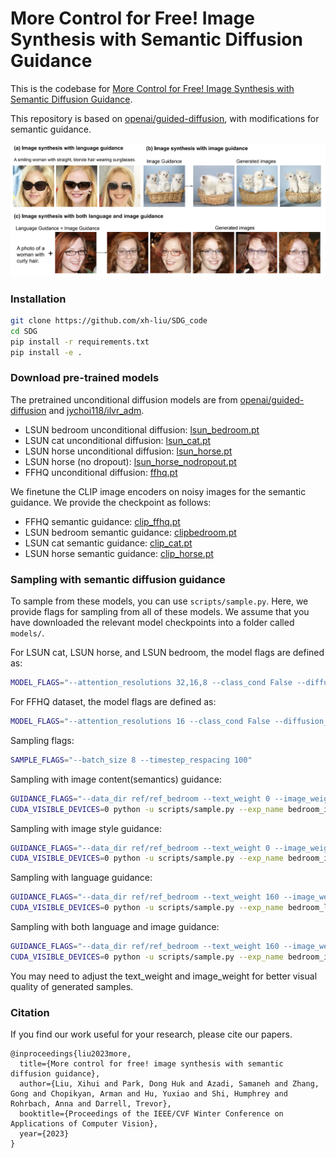 # More Control for Free! Image Synthesis with Semantic Diffusion Guidance

This is the codebase for [More Control for Free! Image Synthesis with Semantic Diffusion Guidance](http://arxiv.org/abs/2112.05744).

This repository is based on [openai/guided-diffusion](https://github.com/openai/guided-diffusion), with modifications for semantic guidance.

![results](teaser.png)

### Installation

```bash
git clone https://github.com/xh-liu/SDG_code
cd SDG
pip install -r requirements.txt
pip install -e .
```

### Download pre-trained models

The pretrained unconditional diffusion models are from [openai/guided-diffusion](https://github.com/openai/guided-diffusion) and [jychoi118/ilvr_adm](https://github.com/jychoi118/ilvr_adm).

 * LSUN bedroom unconditional diffusion: [lsun_bedroom.pt](https://openaipublic.blob.core.windows.net/diffusion/jul-2021/lsun_bedroom.pt)
 * LSUN cat unconditional diffusion: [lsun_cat.pt](https://openaipublic.blob.core.windows.net/diffusion/jul-2021/lsun_cat.pt)
 * LSUN horse unconditional diffusion: [lsun_horse.pt](https://openaipublic.blob.core.windows.net/diffusion/jul-2021/lsun_horse.pt)
 * LSUN horse (no dropout): [lsun_horse_nodropout.pt](https://openaipublic.blob.core.windows.net/diffusion/jul-2021/lsun_horse_nodropout.pt)
 * FFHQ unconditional diffusion: [ffhq.pt](https://onedrive.live.com/?authkey=%21AOIJGI8FUQXvFf8&id=72419B431C262344%21103807&cid=72419B431C262344)

We finetune the CLIP image encoders on noisy images for the semantic guidance. We provide the checkpoint as follows:

 * FFHQ semantic guidance: [clip_ffhq.pt](https://hkuhk-my.sharepoint.com/:u:/g/personal/xihuiliu_hku_hk/EQbpgLeWnZhBhNzvFXgn26IBhsveoX3V57ZoQdSsLnwrjA?e=1K0qwv)
 * LSUN bedroom semantic guidance: [clipbedroom.pt](https://hkuhk-my.sharepoint.com/:u:/g/personal/xihuiliu_hku_hk/EfVpSVSjAhlEpsBCxSwkBnQByUvgNZqr38bxnG6bDHuOZQ?e=bOgCZT)
 * LSUN cat semantic guidance: [clip_cat.pt](https://hkuhk-my.sharepoint.com/:u:/g/personal/xihuiliu_hku_hk/EQdhKa0Jte9FtaB21kRDbT0B7tI3SoZewOack9DNe8s0LQ?e=zILyOa)
 * LSUN horse semantic guidance: [clip_horse.pt](https://hkuhk-my.sharepoint.com/:u:/g/personal/xihuiliu_hku_hk/EWqcgeq4kkpCgi3S9WcsOjABScZg-gT-aSnaZyh1uHIxNg?e=qDUJWK)

### Sampling with semantic diffusion guidance

To sample from these models, you can use `scripts/sample.py`.
Here, we provide flags for sampling from all of these models.
We assume that you have downloaded the relevant model checkpoints into a folder called `models/`.

For LSUN cat, LSUN horse, and LSUN bedroom, the model flags are defined as:

```bash
MODEL_FLAGS="--attention_resolutions 32,16,8 --class_cond False --diffusion_steps 1000 --dropout 0.1 --image_size 256 --learn_sigma True --noise_schedule linear --num_channels 256 --num_head_channels 64 --num_res_blocks 2 --resblock_updown True --use_fp16 False --use_scale_shift_norm True --model_path models/lsun_bedroom.pt"
```

For FFHQ dataset, the model flags are defined as:
```bash
MODEL_FLAGS="--attention_resolutions 16 --class_cond False --diffusion_steps 1000 --dropout 0.0 --image_size 256 --learn_sigma True --noise_schedule linear --num_channels 128 --num_head_channels 64 --num_res_blocks 1 --resblock_updown True --use_fp16 False --use_scale_shift_norm True --model_path models/ffhq_10m.pt"
```

Sampling flags:

```bash
SAMPLE_FLAGS="--batch_size 8 --timestep_respacing 100"
```

Sampling with image content(semantics) guidance:

```bash
GUIDANCE_FLAGS="--data_dir ref/ref_bedroom --text_weight 0 --image_weight 100 --image_loss semantic --clip_path models/CLIP_bedroom.pt"
CUDA_VISIBLE_DEVICES=0 python -u scripts/sample.py --exp_name bedroom_image_guidance --single_gpu $MODEL_FLAGS $SAMPLE_FLAGS $GUIDANCE_FLAGS
```

Sampling with image style guidance:
```bash
GUIDANCE_FLAGS="--data_dir ref/ref_bedroom --text_weight 0 --image_weight 100 --image_loss style --clip_path models/CLIP_bedroom.pt"
CUDA_VISIBLE_DEVICES=0 python -u scripts/sample.py --exp_name bedroom_image_style_guidance --single_gpu $MODEL_FLAGS $SAMPLE_FLAGS $GUIDANCE_FLAGS
```

Sampling with language guidance:
```bash
GUIDANCE_FLAGS="--data_dir ref/ref_bedroom --text_weight 160 --image_weight 0 --text_instruction_file ref/bedroom_instructions.txt --clip_path models/CLIP_bedroom.pt"
CUDA_VISIBLE_DEVICES=0 python -u scripts/sample.py --exp_name bedroom_language_guidance --single_gpu $MODEL_FLAGS $SAMPLE_FLAGS $GUIDANCE_FLAGS
```

Sampling with both language and image guidance:
```bash
GUIDANCE_FLAGS="--data_dir ref/ref_bedroom --text_weight 160 --image_weight 100 --image_loss semantic --text_instruction_file ref/bedroom_instructions.txt --clip_path models/CLIP_bedroom.pt"
CUDA_VISIBLE_DEVICES=0 python -u scripts/sample.py --exp_name bedroom_image_language_guidance --single_gpu $MODEL_FLAGS $SAMPLE_FLAGS $GUIDANCE_FLAGS
```
You may need to adjust the text_weight and image_weight for better visual quality of generated samples.

### Citation
If you find our work useful for your research, please cite our papers.
```
@inproceedings{liu2023more,
  title={More control for free! image synthesis with semantic diffusion guidance},
  author={Liu, Xihui and Park, Dong Huk and Azadi, Samaneh and Zhang, Gong and Chopikyan, Arman and Hu, Yuxiao and Shi, Humphrey and Rohrbach, Anna and Darrell, Trevor},
  booktitle={Proceedings of the IEEE/CVF Winter Conference on Applications of Computer Vision},
  year={2023}
}
```

